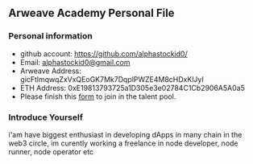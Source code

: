 ## Arweave Academy Personal File

### Personal information

- github account: https://github.com/alphastockid0/
- Email: alphastockid0@gmail.com
- Arweave Address: gicFtlmqwqZxVxQEoGK7Mk7DqplPWZE4M8cHDxKlJyI
- ETH Address: 0xE19813793725a1D305e3e02784C1Cb2906A5A0a5
- Please finish this [form](https://docs.google.com/forms/d/e/1FAIpQLSfWA5fIIcBgmRppm3jNz5vmf9Mai_QMVil-2pO4r7YKn_Zhtw/viewform?usp=sf_link) to join in the talent pool.

### Introduce Yourself
 i'am have biggest enthusiast in developing dApps in many chain in the web3 circle, im curently working a freelance in node developer, node runner, node operator etc
